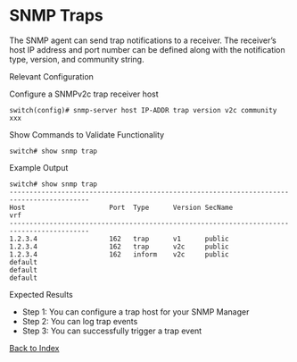 # SNMP Traps 

The SNMP agent can send trap notifications to a receiver. The receiver’s host IP address and port number can be defined along with the notification type, version, and community string. 

Relevant Configuration 

Configure a SNMPv2c trap receiver host 

```
switch(config)# snmp-server host IP-ADDR trap version v2c community xxx
```

Show Commands to Validate Functionality 

```
switch# show snmp trap
```

Example Output 

```
switch# show snmp trap
------------------------------------------------------------------------------------------
Host                     Port  Type      Version SecName                         vrf
------------------------------------------------------------------------------------------
1.2.3.4                  162   trap      v1      public
1.2.3.4                  162   trap      v2c     public
1.2.3.4                  162   inform    v2c     public
default
default
default
```

Expected Results 

* Step 1: You can configure a trap host for your SNMP Manager
* Step 2: You can log trap events
* Step 3: You can successfully trigger a trap event

[Back to Index](#index)
